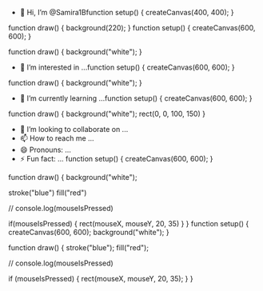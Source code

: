 - 👋 Hi, I’m @Samira1Bfunction setup() {
  createCanvas(400, 400);
}

function draw() {
  background(220);
}
function setup() {
  createCanvas(600, 600);
}

function draw() {
  background("white");
}

- 👀 I’m interested in ...function setup() {
  createCanvas(600, 600);
}

function draw() {
  background("white");
}

- 🌱 I’m currently learning ...function setup() {
  createCanvas(600, 600);
}

function draw() {
  background("white");
    rect(0, 0, 100, 150)
}

- 💞️ I’m looking to collaborate on ...
- 📫 How to reach me ...
- 😄 Pronouns: ...        
- ⚡ Fun fact: ...
function setup() {
  createCanvas(600, 600);
}

function draw() {
  background("white");

  stroke("blue")
  fill("red")
  
  // console.log(mouseIsPressed)
  
  if(mouseIsPressed) {
      rect(mouseX, mouseY, 20, 35)
  } 
}
function setup() {
  createCanvas(600, 600);
  background("white");
}

function draw() {
  stroke("blue");
  fill("red");

  // console.log(mouseIsPressed)

  if (mouseIsPressed) {
    rect(mouseX, mouseY, 20, 35);
  }
}

<!---
Samira1B/Samira1B function draw() {
    background("white");
    
    stroke("blue") 
    fill("red") 
    rect(0, 10, 100, 150)
}
is a ✨ speciafunction draw() {
  background(220);
  
  stroke("blue");
  fill("red");
  rect(mouseX, mouseY, 100, 150);
}
l ✨ repofunction draw() {
  background(220);
  
  stroke("blue");
  fill("red");
  
  console.log(mouseIsPressed);
  rect(mouseX, mouseY, 100, 150);
}
sitory because its `README.md` (this file) appears on your GitHub profile.
You cfunction setup() {
  // cria uma tela de 400px de largura por 400px de altura
  createCanvas(400, 400);
}
an click the Preview link to take a look at your changes.
--->
